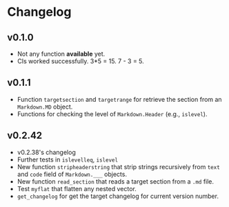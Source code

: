 # Changelog

## v0.1.0
- Not any function **available** yet.
- CIs worked successfully. 3*5 = 15. 7 - 3 = 5.

## v0.1.1
- Function `targetsection` and `targetrange` for retrieve the section from an `Markdown.MD` object.
- Functions for checking the level of `Markdown.Header` (e.g., `islevel`).


## v0.2.42
- v0.2.38's changelog
- Further tests in `islevelleq`, `islevel` 
- New function `stripheaderstring` that strip strings recursively from `text` and `code` field of `Markdown.___` objects.
- New function `read_section` that reads a target section from a `.md` file.
- Test `myflat` that flatten any nested vector.
- `get_changelog` for get the target changelog for current version number.
